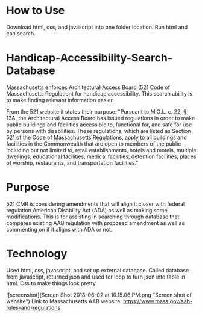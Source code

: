 # How to Use
Download html, css, and javascript into one folder location.  Run html and can search.
# Handicap-Accessibility-Search-Database
Massachusetts enforces Architectural Access Board (521 Code of Massachusetts Regulation) for handicap accessibility.  This search ability is to make finding relevant information easier. 

From the 521 website it states their purpose: "Pursuant to M.G.L. c. 22, § 13A, the Architectural Access Board has issued regulations in order to make public buildings and facilities accessible to, functional for, and safe for use by persons with disabilities. These regulations, which are listed as Section 521 of the Code of Massachusetts Regulations, apply to all buildings and facilities in the Commonwealth that are open to members of the public including but not limited to, retail establishments, hotels and motels, multiple dwellings, educational facilities, medical facilities, detention facilities, places of worship, restaurants, and transportation facilities."

# Purpose
521 CMR is considering amendments that will align it closer with federal regulation American Disability Act (ADA) as well as making some modifications.  This is for assisting in searching through database that compares existing AAB regulation with proposed amendment as well as commenting on if it aligns with ADA or not.

# Technology
Used html, css, javascript, and set up external database.  Called database from javascript, returned json and used for loop to turn json into table in html.  Css to make things look pretty.
 
 ![screenshot](Screen Shot 2018-06-02 at 10.15.06 PM.png "Screen shot of website")
Link to Massachusetts AAB website: https://www.mass.gov/aab-rules-and-regulations
